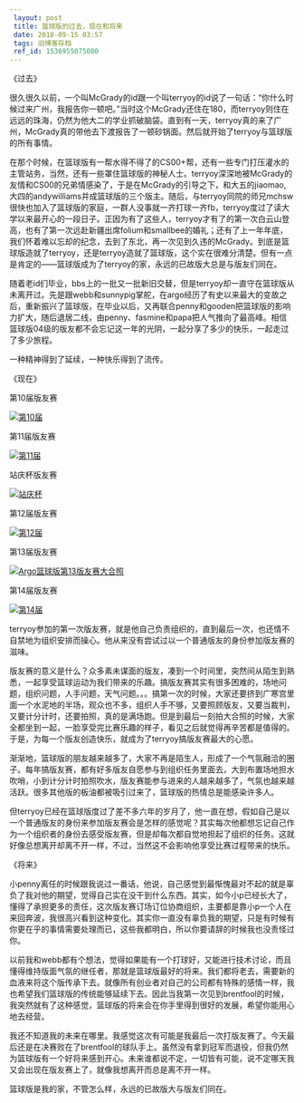 ```yaml
---
 layout: post
 title: 篮球版的过去，现在和将来
 date: 2018-09-15 03:57
 tags: 旧博客存档
 ref_id: 1536955075080
---
```

《过去》

很久很久以前，一个叫McGrady的id跟一个叫terryoy的id说了一句话：“你什么时候过来广州，我报告你一顿吧。”当时这个McGrady还住在180，而terryoy则住在远远的珠海，仍然为他大二的学业抓破脑袋。直到有一天，terryoy真的来了广州，McGrady真的带他去下渡报告了一顿砂锅面。然后就开始了terryoy与篮球版的所有事情。

在那个时候，在篮球版有一帮水得不得了的CS00+帮，还有一些专门打压灌水的主管站务，当然，还有一些罩住篮球版的神秘人士。terryoy深深地被McGrady的友情和CS00的兄弟情感染了，于是在McGrady的引导之下，和大五的jiaomao,
大四的andywilliams并成篮球版的三个版主。随后，与terryoy同院的师兄mchsw很快也加入了篮球版的家庭，一群人没事就一齐打球一齐fb，terryoy度过了读大学以来最开心的一段日子。正因为有了这些人，terryoy才有了的第一次白云山登高，也有了第一次远赴新疆出席folium和smallbee的婚礼；还有了上一年年底，我们怀着难以忘却的纪念，去到了东北，再一次见到久违的McGrady。到底是篮球版造就了terryoy，还是terryoy造就了篮球版，这个实在很难分清楚。但有一点是肯定的——篮球版成为了terryoy的家，永远的已故版大总是与版友们同在。

随着老id们毕业，bbs上的一批又一批新旧交替，但是terryoy却一直守在篮球版从未离开过。先是跟webb和sunnypig掌舵，在argo经历了有史以来最大的变故之后，重新振兴了篮球版，在毕业以后，又再联合penny和gooden把篮球版的影响力扩大，随后退居二线，由penny、fasmine和papa把人气推向了最高峰。相信篮球版04级的版友都不会忘记这一年的光阴，一起分享了多少的快乐，一起走过了多少旅程。

一种精神得到了延续，一种快乐得到了流传。



《现在》

第10届版友赛

[![第10届](http://imglf4.nosdn0.126.net/img/d3RhVFdGTXZTU3FWYjUvU0NEZTFhcE9EK2FtSlRnc3dtejNwMG90Q3N6WWo5eVEvM3k2VzJnPT0.jpg)](http://imglf4.nosdn0.126.net/img/d3RhVFdGTXZTU3FWYjUvU0NEZTFhcE9EK2FtSlRnc3dtejNwMG90Q3N6WWo5eVEvM3k2VzJnPT0.jpg)

第11届版友赛

[![第11届](http://imglf5.nosdn0.126.net/img/d3RhVFdGTXZTU3FWYjUvU0NEZTFhcnYzcWlxM0cxa0F1VU9RdWd2RWo0Z0NaUElqYmlQRVV3PT0.jpg)](http://imglf5.nosdn0.126.net/img/d3RhVFdGTXZTU3FWYjUvU0NEZTFhcnYzcWlxM0cxa0F1VU9RdWd2RWo0Z0NaUElqYmlQRVV3PT0.jpg)

站庆杯版友赛

[![站庆杯](http://imglf3.nosdn0.126.net/img/d3RhVFdGTXZTU3FWYjUvU0NEZTFhdThFbnBLdkprcEo4elM5bVd6eW5tU0FNTDJjOWhVeUxnPT0.jpg)](http://imglf3.nosdn0.126.net/img/d3RhVFdGTXZTU3FWYjUvU0NEZTFhdThFbnBLdkprcEo4elM5bVd6eW5tU0FNTDJjOWhVeUxnPT0.jpg)

第12届版友赛

[![第12届](http://imglf3.nosdn0.126.net/img/d3RhVFdGTXZTU3FWYjUvU0NEZTFhbFBmeFl0WmZZc2YrWmVsakI4bWJSUE5JOXVFRG9xUDRnPT0.jpg)](http://imglf3.nosdn0.126.net/img/d3RhVFdGTXZTU3FWYjUvU0NEZTFhbFBmeFl0WmZZc2YrWmVsakI4bWJSUE5JOXVFRG9xUDRnPT0.jpg)

第13届版友赛

[![Argo篮球版第13版友赛大合照](http://imglf4.nosdn0.126.net/img/d3RhVFdGTXZTU3FWYjUvU0NEZTFhdXFIQ0F3ZThZS21lRVBiWWl5T05uR0NkNVl4ZktUaVd3PT0.jpg)](http://imglf4.nosdn0.126.net/img/d3RhVFdGTXZTU3FWYjUvU0NEZTFhdXFIQ0F3ZThZS21lRVBiWWl5T05uR0NkNVl4ZktUaVd3PT0.jpg)

第14届版友赛

[![第14届](http://imglf3.nosdn0.126.net/img/d3RhVFdGTXZTU3FWYjUvU0NEZTFhbjA2SHYvOURhdDlwSEV3THo5R1NvYy8vNCtiSlpzMVJnPT0.jpg)](http://imglf3.nosdn0.126.net/img/d3RhVFdGTXZTU3FWYjUvU0NEZTFhbjA2SHYvOURhdDlwSEV3THo5R1NvYy8vNCtiSlpzMVJnPT0.jpg)

terryoy参加的第一次版友赛，就是他自己负责组织的，直到最后一次，也还情不自禁地为组织安排而操心。他从来没有尝试过以一个普通版友的身份参加版友赛的滋味。

版友赛的意义是什么？众多素未谋面的版友，凑到一个时间里，突然间从陌生到熟悉，一起享受篮球运动为我们带来的乐趣。搞版友赛其实有很多困难的，场地问题，组织问题，人手问题，天气问题。。。搞第一次的时候，大家还要挤到广寒宫里面一个水泥地的半场，观众也不多，组织人手不够，又要照顾版友，又要当裁判，又要计分计时，还要拍照，真的是满场跑。但是到最后一刻拍大合照的时候，大家全都坐到一起，一脸享受完比赛乐趣的样子，看见之后就觉得再辛苦都是值得的。于是，为每一个版友创造快乐，就成为了terryoy搞版友赛最大的心愿。

渐渐地，篮球版的朋友越来越多了，大家不再是陌生人，形成了一个气氛融洽的圈子。每年搞版友赛，都有好多版友自愿参与到组织任务里面去，大到布置场地担水吹哨，小到计分计时拍照吹水，版友赛能参与进来的人越来越多了，气氛也越来越活跃。很多其他版的板油都被吸引过来了，篮球版的热情总是能感染许多人。

但terryoy已经在篮球版度过了差不多六年的岁月了，他一直在想，假如自己是以一个普通版友的身份来参加版友赛会是怎样的感觉呢？其实每次他都想忘记自己作为一个组织者的身份去感受版友赛，但是却每次都自觉地担起了组织的任务。这就好像总想离开却离不开一样，不过，当然这不会影响他享受比赛过程带来的快乐。



《将来》

小penny离任的时候跟我说过一番话，他说，自己感觉到最惭愧最对不起的就是辜负了我对他的期望，觉得自己实在没干到什么东西。其实，如今小p已经长大了，懂得了承担更多的责任，这次版友赛订场订位协商组织，主要都是靠小p一个人在来回奔波，我很高兴看到这种变化。其实你一直没有辜负我的期望，只是有时候有你更在乎的事情需要处理而已，这些我都明白，所以你要请辞的时候我也没责怪过你。

以前我和webb都有个想法，觉得如果能有一个打球好，又能进行技术讨论，而且懂得维持版面气氛的继任者，那就是篮球版最好的将来。我们都将老去，需要新的血液来将这个版传承下去。就像所有创业者对自己的公司都有特殊的感情一样，我也希望我们篮球版的传统能够延续下去。因此当我第一次见到brentfool的时候，我突然就有了这种感觉，篮球版的将来会在你手里得到很好的发展，希望你能用心地去经营。

我还不知道我的未来在哪里。我感觉这次有可能是我最后一次打版友赛了。今天最后还是在决赛败在了brentfool的球队手上。虽然没有拿到冠军而退役，但我仍然为篮球版有一个好将来感到开心。未来谁都说不定，一切皆有可能，说不定哪天我又会出现在版友赛上了，就像我想离开而总是离不开一样。

篮球版是我的家，不管怎么样，永远的已故版大与版友们同在。


